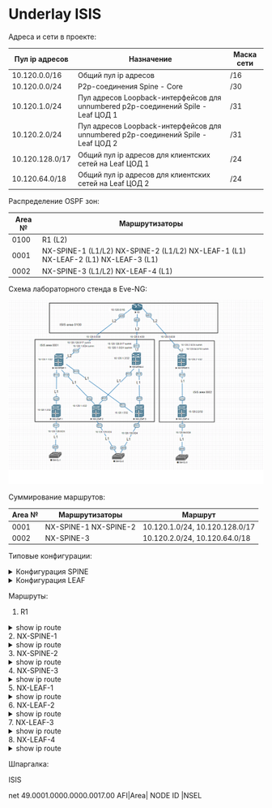 # Underlay ISIS

Адреса и сети в проекте:

| Пул ip адресов | Назначение | Маска сети |
| ------ | ------ | ------ |
| 10.120.0.0/16 | Общий пул ip адресов | /16 |
| 10.120.0.0/24 | P2p-соединения Spine - Core| /30 |
| 10.120.1.0/24 | Пул адресов Loopback-интерфейсов для unnumbered p2p-соединений Spile - Leaf ЦОД 1 | /31 |
| 10.120.2.0/24 | Пул адресов Loopback-интерфейсов для unnumbered p2p-соединений Spile - Leaf ЦОД 2 | /31 |
| 10.120.128.0/17 | Общий пул ip адресов для клиентских сетей на Leaf ЦОД 1 | /24 |
| 10.120.64.0/18 | Общий пул ip адресов для клиентских сетей на Leaf ЦОД 2 | /24 |

Распределение OSPF зон:

| Area № | Маршрутизаторы |
| ------ | ------ |
| 0100 | R1 (L2) |
| 0001 | NX-SPINE-1 (L1/L2) NX-SPINE-2 (L1/L2) NX-LEAF-1 (L1) NX-LEAF-2 (L1) NX-LEAF-3 (L1)|
| 0002 | NX-SPINE-3 (L1/L2) NX-LEAF-4 (L1) |


Cхема лабораторного стенда в Eve-NG:

![](Lab3_ISIS_1.png)

Суммирование маршрутов:

| Area № | Маршрутизаторы | Маршрут |
| ------ | ------ | ------ |
| 0001 | NX-SPINE-1 NX-SPINE-2 | 10.120.1.0/24, 10.120.128.0/17 | 
| 0002 | NX-SPINE-3 | 10.120.2.0/24, 10.120.64.0/18 | 


Типовые конфигурации:

<details>
  <summary>Конфигурация SPINE</summary>
<pre><code>
#Loopback-интерфейс

interface loopback0
  ip address 10.120.1.1/32

#Интерфейс к R1

interface Ethernet1/1
  no switchport
  ip address 10.120.0.2/30
  isis network point-to-point
  isis circuit-type level-2
  ip router isis 1
  no shutdown

#Интерфейс к LEAF

interface Ethernet1/2
  no switchport
  mtu 9216
  medium p2p
  ip unnumbered loopback0
  no isis hello-padding always
  isis network point-to-point
  isis circuit-type level-1
  ip router isis 1
  no shutdown

#Настройка ISIS  

router isis 1
  net 49.0001.0101.2000.1001.00
  metric-style transition
  address-family ipv4 unicast
    distribute level-1 into level-2 all
    summary-address 10.120.1.0/24 level-2
    summary-address 10.120.128.0/17 level-2
    router-id loopback0
    advertise interface loopback0 level-1
</code></pre>
</details>


<details>
  <summary>Конфигурация LEAF</summary>
<pre><code>

#Loopback-интерфейс

interface loopback0
  ip address 10.120.1.4/32

#Интерфейс к клиентам

interface Ethernet1/1
  no switchport
  ip address 10.120.129.1/24
  ip router isis 1
  isis passive-interface level-1
  no shutdown

#Интерфейс к SPINE

interface Ethernet1/2
  no switchport
  mtu 9216
  medium p2p
  ip unnumbered loopback0
  no isis hello-padding always
  ip router isis 1
  no shutdown

#Настройка ISIS

router isis 1
  net 49.0001.0101.2000.1004.00
  is-type level-1
  metric-style transition
  address-family ipv4 unicast
	router-id loopback0
    advertise interface loopback0 level-1
</code></pre>
</details>


Маршруты:

1. R1
<details>
  <summary>show ip route</summary>
<pre><code>
      10.0.0.0/8 is variably subnetted, 10 subnets, 5 masks
C        10.120.0.0/30 is directly connected, Ethernet0/0
L        10.120.0.1/32 is directly connected, Ethernet0/0
C        10.120.0.4/30 is directly connected, Ethernet0/2
L        10.120.0.5/32 is directly connected, Ethernet0/2
C        10.120.0.8/30 is directly connected, Ethernet0/1
L        10.120.0.9/32 is directly connected, Ethernet0/1
i L2     10.120.1.0/24 [115/11] via 10.120.0.6, 01:23:54, Ethernet0/2
                       [115/11] via 10.120.0.2, 01:23:54, Ethernet0/0
i L2     10.120.2.0/24 [115/11] via 10.120.0.10, 00:13:33, Ethernet0/1
i L2     10.120.64.0/18 [115/73] via 10.120.0.10, 00:11:47, Ethernet0/1
i L2     10.120.128.0/17 [115/73] via 10.120.0.6, 06:47:37, Ethernet0/2
                         [115/73] via 10.120.0.2, 06:47:37, Ethernet0/0
</code></pre>
</details>
2. NX-SPINE-1
<details>
  <summary>show ip route</summary>
<pre><code>
10.120.0.0/30, ubest/mbest: 1/0, attached
    *via 10.120.0.2, Eth1/1, [0/0], 10:48:31, direct
10.120.0.2/32, ubest/mbest: 1/0, attached
    *via 10.120.0.2, Eth1/1, [0/0], 10:48:32, local
10.120.0.4/30, ubest/mbest: 1/0
    *via 10.120.0.1, Eth1/1, [115/50], 06:57:25, isis-1, L2
10.120.0.8/30, ubest/mbest: 1/0
    *via 10.120.0.1, Eth1/1, [115/50], 06:57:25, isis-1, L2
10.120.1.0/24, ubest/mbest: 1/0
    *via Null0, [220/0], 07:24:33, isis-1, discard
10.120.1.1/32, ubest/mbest: 2/0, attached
    *via 10.120.1.1, Lo0, [0/0], 10:27:16, local
    *via 10.120.1.1, Lo0, [0/0], 10:27:16, direct
10.120.1.2/32, ubest/mbest: 2/0
    *via 10.120.1.4, Eth1/2, [115/81], 01:24:32, isis-1, L1
    *via 10.120.1.5, Eth1/3, [115/81], 01:24:32, isis-1, L1
10.120.1.3/32, ubest/mbest: 1/0
    *via 10.120.1.3, Eth1/4, [115/41], 08:27:36, isis-1, L1
10.120.1.4/32, ubest/mbest: 1/0
    *via 10.120.1.4, Eth1/2, [115/41], 08:18:11, isis-1, L1
10.120.1.5/32, ubest/mbest: 1/0
    *via 10.120.1.5, Eth1/3, [115/41], 07:30:51, isis-1, L1
10.120.2.0/24, ubest/mbest: 1/0
    *via 10.120.0.1, Eth1/1, [115/51], 00:14:11, isis-1, L2
10.120.64.0/18, ubest/mbest: 1/0
    *via 10.120.0.1, Eth1/1, [115/113], 00:12:24, isis-1, L2
10.120.128.0/17, ubest/mbest: 1/0
    *via Null0, [220/0], 06:49:26, isis-1, discard
10.120.128.0/24, ubest/mbest: 1/0
    *via 10.120.1.3, Eth1/4, [115/80], 08:27:36, isis-1, L1
10.120.129.0/24, ubest/mbest: 1/0
    *via 10.120.1.4, Eth1/2, [115/80], 08:18:11, isis-1, L1
10.120.130.0/24, ubest/mbest: 1/0
    *via 10.120.1.5, Eth1/3, [115/80], 07:30:51, isis-1, L1
</code></pre>
</details>
3. NX-SPINE-2
<details>
  <summary>show ip route</summary>
<pre><code>
10.120.0.0/30, ubest/mbest: 1/0
    *via 10.120.0.5, Eth1/1, [115/50], 06:58:25, isis-1, L2
10.120.0.4/30, ubest/mbest: 1/0, attached
    *via 10.120.0.6, Eth1/1, [0/0], 07:12:37, direct
10.120.0.6/32, ubest/mbest: 1/0, attached
    *via 10.120.0.6, Eth1/1, [0/0], 07:12:37, local
10.120.0.8/30, ubest/mbest: 1/0
    *via 10.120.0.5, Eth1/1, [115/50], 06:58:51, isis-1, L2
10.120.1.0/24, ubest/mbest: 1/0
    *via Null0, [220/0], 07:24:14, isis-1, discard
10.120.1.1/32, ubest/mbest: 2/0
    *via 10.120.1.4, Eth1/3, [115/81], 01:25:25, isis-1, L1
    *via 10.120.1.5, Eth1/2, [115/81], 01:25:25, isis-1, L1
10.120.1.2/32, ubest/mbest: 2/0, attached
    *via 10.120.1.2, Lo0, [0/0], 10:23:30, local
    *via 10.120.1.2, Lo0, [0/0], 10:23:30, direct
10.120.1.3/32, ubest/mbest: 2/0
    *via 10.120.1.4, Eth1/3, [115/121], 01:25:25, isis-1, L1
    *via 10.120.1.5, Eth1/2, [115/121], 01:25:25, isis-1, L1
10.120.1.4/32, ubest/mbest: 1/0
    *via 10.120.1.4, Eth1/3, [115/41], 01:25:25, isis-1, L1
10.120.1.5/32, ubest/mbest: 1/0
    *via 10.120.1.5, Eth1/2, [115/41], 01:25:25, isis-1, L1
10.120.2.0/24, ubest/mbest: 1/0
    *via 10.120.0.5, Eth1/1, [115/51], 00:15:03, isis-1, L2
10.120.64.0/18, ubest/mbest: 1/0
    *via 10.120.0.5, Eth1/1, [115/113], 00:13:17, isis-1, L2
10.120.128.0/17, ubest/mbest: 1/0
    *via Null0, [220/0], 06:49:08, isis-1, discard
10.120.128.0/24, ubest/mbest: 2/0
    *via 10.120.1.4, Eth1/3, [115/160], 01:25:25, isis-1, L1
    *via 10.120.1.5, Eth1/2, [115/160], 01:25:25, isis-1, L1
10.120.129.0/24, ubest/mbest: 1/0
    *via 10.120.1.4, Eth1/3, [115/80], 01:25:25, isis-1, L1
10.120.130.0/24, ubest/mbest: 1/0
    *via 10.120.1.5, Eth1/2, [115/80], 01:25:25, isis-1, L1
</code></pre>
</details>
4. NX-SPINE-3
<details>
  <summary>show ip route</summary>
<pre><code>
10.120.0.0/30, ubest/mbest: 1/0
    *via 10.120.0.9, Eth1/1, [115/50], 01:24:39, isis-1, L2
10.120.0.4/30, ubest/mbest: 1/0
    *via 10.120.0.9, Eth1/1, [115/50], 01:24:39, isis-1, L2
10.120.0.8/30, ubest/mbest: 1/0, attached
    *via 10.120.0.10, Eth1/1, [0/0], 10:45:35, direct
10.120.0.10/32, ubest/mbest: 1/0, attached
    *via 10.120.0.10, Eth1/1, [0/0], 10:45:35, local
10.120.1.0/24, ubest/mbest: 1/0
    *via 10.120.0.9, Eth1/1, [115/51], 01:24:38, isis-1, L2
10.120.2.0/24, ubest/mbest: 1/0
    *via Null0, [220/0], 00:16:28, isis-1, discard
10.120.2.1/32, ubest/mbest: 2/0, attached
    *via 10.120.2.1, Lo0, [0/0], 07:53:05, local
    *via 10.120.2.1, Lo0, [0/0], 07:53:05, direct
10.120.2.2/32, ubest/mbest: 1/0
    *via 10.120.2.2, Eth1/2, [115/80], 00:21:40, isis-1, L1
10.120.64.0/18, ubest/mbest: 1/0
    *via Null0, [220/0], 00:14:42, isis-1, discard
10.120.64.0/24, ubest/mbest: 1/0
    *via 10.120.2.2, Eth1/2, [115/80], 00:21:40, isis-1, L1
10.120.128.0/17, ubest/mbest: 1/0
    *via 10.120.0.9, Eth1/1, [115/113], 01:24:38, isis-1, L2
</code></pre>
</details>
5. NX-LEAF-1
<details>
  <summary>show ip route</summary>
<pre><code>
0.0.0.0/0, ubest/mbest: 1/0
    *via 10.120.1.1, Eth1/4, [115/40], 07:01:07, isis-1, L1
10.120.0.0/30, ubest/mbest: 1/0
    *via 10.120.1.1, Eth1/4, [115/80], 08:31:19, isis-1, L1
10.120.0.4/30, ubest/mbest: 1/0
    *via 10.120.1.1, Eth1/4, [115/160], 07:01:41, isis-1, L1
10.120.1.1/32, ubest/mbest: 1/0
    *via 10.120.1.1, Eth1/4, [115/41], 07:31:08, isis-1, L1
10.120.1.2/32, ubest/mbest: 1/0
    *via 10.120.1.1, Eth1/4, [115/121], 01:28:14, isis-1, L1
10.120.1.3/32, ubest/mbest: 2/0, attached
    *via 10.120.1.3, Lo0, [0/0], 10:23:04, local
    *via 10.120.1.3, Lo0, [0/0], 10:23:04, direct
10.120.1.4/32, ubest/mbest: 1/0
    *via 10.120.1.1, Eth1/4, [115/81], 08:21:54, isis-1, L1
10.120.1.5/32, ubest/mbest: 1/0
    *via 10.120.1.1, Eth1/4, [115/81], 07:34:34, isis-1, L1
10.120.128.0/24, ubest/mbest: 1/0, attached
    *via 10.120.128.1, Eth1/1, [0/0], 08:36:09, direct
10.120.128.1/32, ubest/mbest: 1/0, attached
    *via 10.120.128.1, Eth1/1, [0/0], 08:36:09, local
10.120.129.0/24, ubest/mbest: 1/0
    *via 10.120.1.1, Eth1/4, [115/120], 08:21:54, isis-1, L1
10.120.130.0/24, ubest/mbest: 1/0
    *via 10.120.1.1, Eth1/4, [115/120], 07:34:34, isis-1, L1
</code></pre>
</details>
6. NX-LEAF-2
<details>
  <summary>show ip route</summary>
<pre><code>
0.0.0.0/0, ubest/mbest: 2/0
    *via 10.120.1.1, Eth1/2, [115/40], 07:02:00, isis-1, L1
    *via 10.120.1.2, Eth1/3, [115/40], 07:03:03, isis-1, L1
10.120.0.0/30, ubest/mbest: 1/0
    *via 10.120.1.1, Eth1/2, [115/80], 08:22:47, isis-1, L1
10.120.0.4/30, ubest/mbest: 1/0
    *via 10.120.1.2, Eth1/3, [115/80], 07:02:34, isis-1, L1
10.120.1.1/32, ubest/mbest: 1/0
    *via 10.120.1.1, Eth1/2, [115/41], 07:32:01, isis-1, L1
10.120.1.2/32, ubest/mbest: 1/0
    *via 10.120.1.2, Eth1/3, [115/41], 01:29:07, isis-1, L1
10.120.1.3/32, ubest/mbest: 1/0
    *via 10.120.1.1, Eth1/2, [115/81], 08:22:46, isis-1, L1
10.120.1.4/32, ubest/mbest: 2/0, attached
    *via 10.120.1.4, Lo0, [0/0], 10:00:56, local
    *via 10.120.1.4, Lo0, [0/0], 10:00:56, direct
10.120.1.5/32, ubest/mbest: 2/0
    *via 10.120.1.1, Eth1/2, [115/81], 07:35:27, isis-1, L1
    *via 10.120.1.2, Eth1/3, [115/81], 07:35:20, isis-1, L1
10.120.128.0/24, ubest/mbest: 1/0
    *via 10.120.1.1, Eth1/2, [115/120], 08:22:46, isis-1, L1
10.120.129.0/24, ubest/mbest: 1/0, attached
    *via 10.120.129.1, Eth1/1, [0/0], 08:24:10, direct
10.120.129.1/32, ubest/mbest: 1/0, attached
    *via 10.120.129.1, Eth1/1, [0/0], 08:24:10, local
10.120.130.0/24, ubest/mbest: 2/0
    *via 10.120.1.1, Eth1/2, [115/120], 07:35:27, isis-1, L1
    *via 10.120.1.2, Eth1/3, [115/120], 07:35:20, isis-1, L1
</code></pre>
</details>
7. NX-LEAF-3
<details>
  <summary>show ip route</summary>
<pre><code>
0.0.0.0/0, ubest/mbest: 2/0
    *via 10.120.1.1, Eth1/3, [115/40], 07:02:57, isis-1, L1
    *via 10.120.1.2, Eth1/2, [115/40], 07:04:00, isis-1, L1
10.120.0.0/30, ubest/mbest: 1/0
    *via 10.120.1.1, Eth1/3, [115/80], 07:36:24, isis-1, L1
10.120.0.4/30, ubest/mbest: 1/0
    *via 10.120.1.2, Eth1/2, [115/80], 07:03:31, isis-1, L1
10.120.1.1/32, ubest/mbest: 1/0
    *via 10.120.1.1, Eth1/3, [115/41], 07:32:57, isis-1, L1
10.120.1.2/32, ubest/mbest: 1/0
    *via 10.120.1.2, Eth1/2, [115/41], 01:30:04, isis-1, L1
10.120.1.3/32, ubest/mbest: 1/0
    *via 10.120.1.1, Eth1/3, [115/81], 07:36:23, isis-1, L1
10.120.1.4/32, ubest/mbest: 2/0
    *via 10.120.1.1, Eth1/3, [115/81], 07:36:23, isis-1, L1
    *via 10.120.1.2, Eth1/2, [115/81], 07:36:16, isis-1, L1
10.120.1.5/32, ubest/mbest: 2/0, attached
    *via 10.120.1.5, Lo0, [0/0], 09:52:24, local
    *via 10.120.1.5, Lo0, [0/0], 09:52:24, direct
10.120.128.0/24, ubest/mbest: 1/0
    *via 10.120.1.1, Eth1/3, [115/120], 07:36:23, isis-1, L1
10.120.129.0/24, ubest/mbest: 2/0
    *via 10.120.1.1, Eth1/3, [115/120], 07:36:23, isis-1, L1
    *via 10.120.1.2, Eth1/2, [115/120], 07:36:16, isis-1, L1
10.120.130.0/24, ubest/mbest: 1/0, attached
    *via 10.120.130.1, Eth1/1, [0/0], 07:38:06, direct
10.120.130.1/32, ubest/mbest: 1/0, attached
    *via 10.120.130.1, Eth1/1, [0/0], 07:38:06, local
</code></pre>
</details>
8. NX-LEAF-4
<details>
  <summary>show ip route</summary>
<pre><code>
0.0.0.0/0, ubest/mbest: 1/0
    *via 10.120.2.1, Eth1/2, [115/40], 00:25:44, isis-1, L1
10.120.0.8/30, ubest/mbest: 1/0
    *via 10.120.2.1, Eth1/2, [115/80], 00:25:44, isis-1, L1
10.120.2.1/32, ubest/mbest: 1/0
    *via 10.120.2.1, Eth1/2, [115/41], 00:20:40, isis-1, L1
10.120.2.2/32, ubest/mbest: 2/0, attached
    *via 10.120.2.2, Lo0, [0/0], 00:45:15, local
    *via 10.120.2.2, Lo0, [0/0], 00:45:15, direct
10.120.64.0/24, ubest/mbest: 1/0, attached
    *via 10.120.64.1, Eth1/1, [0/0], 00:44:38, direct
10.120.64.1/32, ubest/mbest: 1/0, attached
    *via 10.120.64.1, Eth1/1, [0/0], 00:44:38, local
</code></pre>
</details>

Шпаргалка:

ISIS 

net 49.0001.0000.0000.0017.00
   AFI|Area|    NODE ID   |NSEL 
